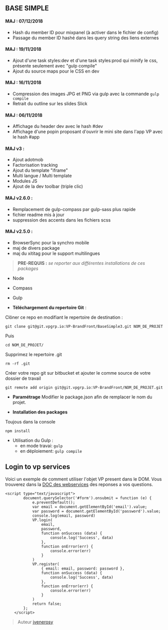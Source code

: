 ## BASE SIMPLE ##

#### MAJ : 07/12/2018 ####
  - Hash du member ID pour mixpanel (à activer dans le fichier de config)
  - Passage du member ID hashé dans les query string des liens externes

#### MAJ : 19/11/2018 ####
  - Ajout d'une task styles:dev et d'une task styles:prod qui minify le css, présente seulement avec "gulp compile" 
  - Ajout du source maps pour le CSS en dev

#### MAJ : 16/11/2018 ####
  - Compression des images JPG et PNG via gulp avec la commande `gulp compile`
  - Retrait du outline sur les slides Slick

#### MAJ : 06/11/2018 ####
  - Affichage du header dev avec le hash #dev
  - Affichage d'une popin proposant d'ouvrir le mini site dans l'app VP avec le hash #app

#### MAJ v3 : ####
  - Ajout adotmob
  - Factorisation tracking
  - Ajout du template "iframe"
  - Multi langue / Multi template
  - Modules JS
  - Ajout de la dev toolbar (triple clic)

#### MAJ v2.6.0 : #####
  - Remplacement de gulp-compass par gulp-sass plus rapide
  - fichier readme mis à jour
  - suppression des accents dans les fichiers scss

#### MAJ v2.5.0 : ####
  - BrowserSync pour la synchro mobile
  - maj de divers package
  - maj du xititag pour le support multilingues

> **PRE-REQUIS :**  *se reporter aux différentes installations de ces packages*
 - Node
 - Compass
 - Gulp
 

 - **Téléchargement du repertoire Git** :

Clôner ce repo en modifiant le repertoire de destination :

    git clone git@git.vpgrp.io:VP-BrandFront/BaseSimple3.git NOM_DE_PROJET

Puis

    cd NOM_DE_PROJET/

Supprimez le repertoire .git

    rm -rf .git

Créer votre repo git sur bitbucket et ajouter le comme source de votre dossier de travail

    git remote add origin git@git.vpgrp.io:VP-BrandFront/NOM_DE_PROJET.git

 - **Paramétrage**
Modifier le package.json afin de remplacer le nom du projet.

 - **Installation des packages**

Toujous dans la console

    npm install

 - Utilisation du Gulp :
	 - en mode travai: `gulp`
	 - en déploiement: `gulp compile`

Login to vp services
---------------------

Voici un exemple de comment utiliser l'objet VP present dans le DOM. Vous trouverez dans la
[DOC des webservices](docs/WS%20_Market_login_inscription.docx) des reponses a vos questions.

    <script type="text/javascript">
            document.querySelector('#form').onsubmit = function (e) {
                e.preventDefault();
                var email = document.getElementById('email').value;
                var password = document.getElementById('password').value;
                console.log(email, password)
                VP.login(
                    email,
                    password,
                    function onSuccess (data) {
                        console.log('Success', data)
                    },
                    function onError(err) {
                        console.error(err)
                    }
                )
                VP.register(
                    { email: email, password: password },
                    function onSuccess (data) {
                        console.log('Success', data)
                    },
                    function onError(err) {
                        console.error(err)
                    }
                )
                return false;
            };
        </script>

> Auteur [jvenerosy](https://https://github.com/jvenerosy/)
